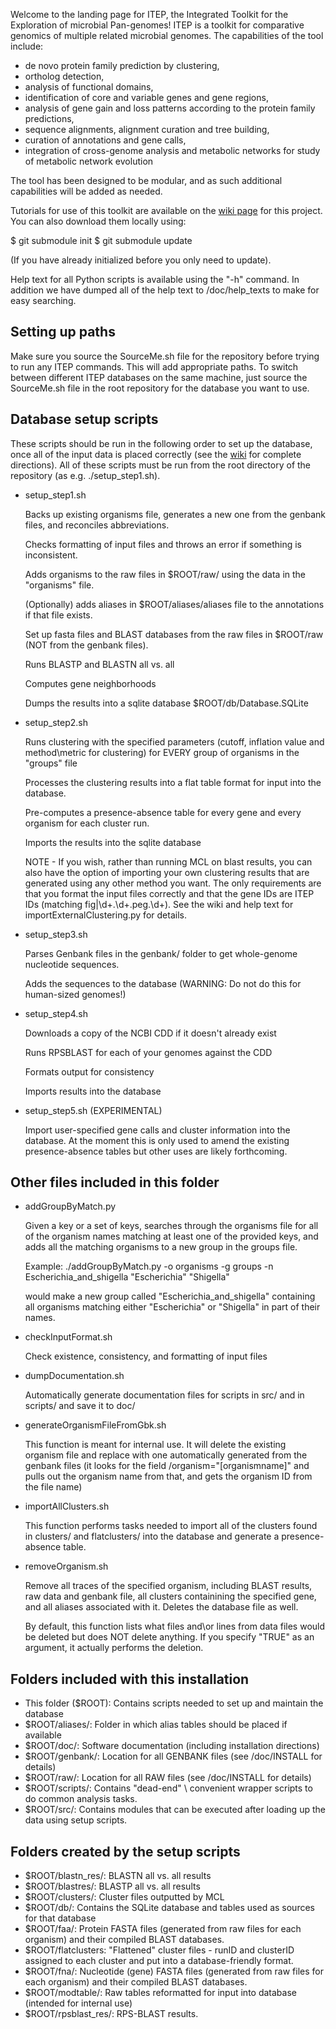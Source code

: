 Welcome to the landing page for ITEP, the Integrated Toolkit for the Exploration of microbial Pan-genomes! ITEP is a toolkit for comparative genomics of multiple related
microbial genomes. The capabilities of the tool include:

* de novo protein family prediction by clustering, 
* ortholog detection, 
* analysis of functional domains,
* identification of core and variable genes and gene regions, 
* analysis of gene gain and loss patterns according to the protein family predictions,
* sequence alignments, alignment curation and tree building, 
* curation of annotations and gene calls,
* integration of cross-genome analysis and metabolic networks for study of metabolic network evolution

The tool has been designed to be modular, and as such additional capabilities will be added as needed.

Tutorials for use of this toolkit are available on the [wiki page](https://github.com/mattb112885/clusterDbAnalysis/wiki/) for this project. You can also download them locally 
using:

$ git submodule init
$ git submodule update

(If you have already initialized before you only need to update).

Help text for all Python scripts is available using the "-h" command. In addition we have dumped all of the help text to /doc/help_texts to make for easy searching.

## Setting up paths

Make sure you source the SourceMe.sh file for the repository before trying to run any ITEP commands. This will add appropriate paths. 
To switch between different ITEP databases on the same machine, just source the SourceMe.sh file in the root repository for the database you want to use.

## Database setup scripts

These scripts should be run in the following order to set up the database, once all of the input data is placed correctly (see the 
[wiki](https://github.com/mattb112885/clusterDbAnalysis/wiki) for complete directions). All of these scripts must be run from the
root directory of the repository (as e.g. ./setup_step1.sh).

* setup_step1.sh

    Backs up existing organisms file, generates a new one from the genbank files, and reconciles abbreviations. 

    Checks formatting of input files and throws an error if something is inconsistent.

    Adds organisms to the raw files in $ROOT/raw/ using the data in the "organisms" file.

    (Optionally) adds aliases in $ROOT/aliases/aliases file to the annotations if that file exists.
    
    Set up fasta files and BLAST databases from the raw files in $ROOT/raw (NOT from the genbank files).

    Runs BLASTP and BLASTN all vs. all 

    Computes gene neighborhoods

    Dumps the results into a sqlite database $ROOT/db/Database.SQLite

* setup_step2.sh

    Runs clustering with the specified parameters (cutoff, inflation value and method\metric for clustering) for EVERY group of organisms in the "groups" file
    
    Processes the clustering results into a flat table format for input into the database.

    Pre-computes a presence-absence table for every gene and every organism for each cluster run.

    Imports the results into the sqlite database

    NOTE - If you wish, rather than running MCL on blast results, you can also have the option of importing your own clustering results that are generated using any
    other method you want. The only requirements are that you format the input files correctly and that the gene IDs are ITEP IDs (matching fig\|\d+\.\d+\.peg\.\d+). See the wiki
    and help text for importExternalClustering.py for details.

* setup_step3.sh 

    Parses Genbank files in the genbank/ folder to get whole-genome nucleotide sequences.

    Adds the sequences to the database (WARNING: Do not do this for human-sized genomes!)

* setup_step4.sh

    Downloads a copy of the NCBI CDD if it doesn't already exist

    Runs RPSBLAST for each of your genomes against the CDD

    Formats output for consistency

    Imports results into the database

* setup_step5.sh (EXPERIMENTAL)

    Import user-specified gene calls and cluster information into the database. At the moment this is only used to amend the existing presence-absence tables but other uses are likely forthcoming.

## Other files included in this folder

* addGroupByMatch.py 

    Given a key or a set of keys, searches through the organisms file for all of the organism names matching at least one of the provided keys, 
    and adds all the matching organisms to a new group in the groups file.

    Example: ./addGroupByMatch.py -o organisms -g groups -n Escherichia_and_shigella "Escherichia" "Shigella"
 
    would make a new group called "Escherichia_and_shigella" containing all organisms matching either "Escherichia" or
    "Shigella" in part of their names.

* checkInputFormat.sh 

    Check existence, consistency, and formatting of input files

* dumpDocumentation.sh 

    Automatically generate documentation files for scripts in src/ and in scripts/ and save it to doc/

* generateOrganismFileFromGbk.sh 

    This function is meant for internal use. It will delete the existing organism file and replace 
    with one automatically generated from the genbank files (it looks for the field /organism="[organismname]"
    and pulls out the organism name from that, and gets the organism ID from the file name)

* importAllClusters.sh

    This function performs tasks needed to import all of the clusters found in clusters/ and flatclusters/ into the database
    and generate a presence-absence table.

* removeOrganism.sh 

    Remove all traces of the specified organism, including BLAST results, raw data and genbank file, all clusters 
    containining the specified gene, and all aliases associated with it. Deletes the database file as well.

    By default, this function lists what files and\or lines from data files would be deleted but does NOT delete anything.
    If you specify "TRUE" as an argument, it actually performs the deletion.

## Folders included with this installation

* This folder ($ROOT): Contains scripts needed to set up and maintain the database
* $ROOT/aliases/: Folder in which alias tables should be placed if available
* $ROOT/doc/: Software documentation (including installation directions)
* $ROOT/genbank/: Location for all GENBANK files (see /doc/INSTALL for details)
* $ROOT/raw/: Location for all RAW files (see /doc/INSTALL for details)
* $ROOT/scripts/: Contains "dead-end" \ convenient wrapper scripts to do common analysis tasks.
* $ROOT/src/: Contains modules that can be executed after loading up the data using setup scripts.

## Folders created by the setup scripts

* $ROOT/blastn_res/: BLASTN all vs. all results
* $ROOT/blastres/: BLASTP all vs. all results
* $ROOT/clusters/: Cluster files outputted by MCL
* $ROOT/db/: Contains the SQLite database and tables used as sources for that database
* $ROOT/faa/: Protein FASTA files (generated from raw files for each organism) and their compiled BLAST databases.
* $ROOT/flatclusters: "Flattened" cluster files - runID and clusterID assigned to each cluster and put into a database-friendly format.
* $ROOT/fna/: Nucleotide (gene) FASTA files (generated from raw files for each organism) and their compiled BLAST databases.
* $ROOT/modtable/: Raw tables reformatted for input into database (intended for internal use)
* $ROOT/rpsblast_res/: RPS-BLAST results.